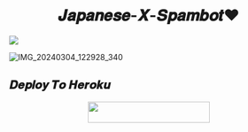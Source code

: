 <h1 align="center">𝑱𝒂𝒑𝒂𝒏𝒆𝒔𝒆-𝑿-𝑺𝒑𝒂𝒎𝒃𝒐𝒕❤️</h1>
<img src="https://user-images.githubusercontent.com/73097560/115834477-dbab4500-a447-11eb-908a-139a6edaec5c.gif">

![IMG_20240304_122928_340](https://github.com/Japanese-Userbots/Japanese-X-Spambot/assets/156512147/f2db2cfc-3a8a-412a-9de6-5d11c6ab56f7)

## 𝑫𝒆𝒑𝒍𝒐𝒚 𝑻𝒐 𝑯𝒆𝒓𝒐𝒌𝒖

<p align="center"><a href="http://dashboard.heroku.com/new?template=https://github.com/Japanese-Userbots/Japanese-X-Spambot"> <img src="https://img.shields.io/badge/Deploy%20On%20Heroku-purple?style=for-the-badge&logo=heroku" width="220" height="38.45"/></a></p>

